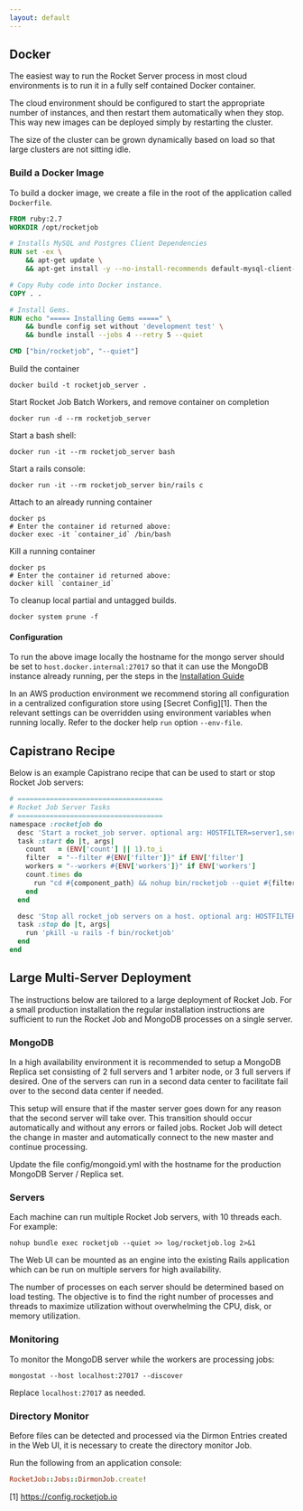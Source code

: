 ```yaml
---
layout: default
---
```


## Docker

The easiest way to run the Rocket Server process in most cloud environments is to run it in a fully self contained
Docker container.

The cloud environment should be configured to start the appropriate number of instances, and then restart
them automatically when they stop. This way new images can be deployed simply by restarting the cluster.

The size of the cluster can be grown dynamically based on load so that large clusters are not sitting idle.

### Build a Docker Image

To build a docker image, we create a file in the root of the application called `Dockerfile`.

~~~Dockerfile
FROM ruby:2.7
WORKDIR /opt/rocketjob

# Installs MySQL and Postgres Client Dependencies
RUN set -ex \
    && apt-get update \
    && apt-get install -y --no-install-recommends default-mysql-client-core postgresql-client

# Copy Ruby code into Docker instance.
COPY . .

# Install Gems.
RUN echo "===== Installing Gems =====" \
    && bundle config set without 'development test' \
    && bundle install --jobs 4 --retry 5 --quiet

CMD ["bin/rocketjob", "--quiet"]
~~~

Build the container

    docker build -t rocketjob_server .

Start Rocket Job Batch Workers, and remove container on completion

    docker run -d --rm rocketjob_server

Start a bash shell:

    docker run -it --rm rocketjob_server bash

Start a rails console:

    docker run -it --rm rocketjob_server bin/rails c

Attach to an already running container

    docker ps
    # Enter the container id returned above:
    docker exec -it `container_id` /bin/bash

Kill a running container

    docker ps
    # Enter the container id returned above:
    docker kill `container_id`

To cleanup local partial and untagged builds.

    docker system prune -f

#### Configuration

To run the above image locally the hostname for the mongo server should be set to `host.docker.internal:27017`
so that it can use the MongoDB instance already running, per the steps in the [Installation Guide](/installation#install-mongodb)

In an AWS production environment we recommend storing all configuration in a centralized configuration store using
[Secret Config][1]. Then the relevant settings can be overridden using environment variables when running locally.
Refer to the docker help `run` option `--env-file`.

## Capistrano Recipe

Below is an example Capistrano recipe that can be used to start or stop Rocket Job servers:

~~~ruby
# ====================================
# Rocket Job Server Tasks
# ====================================
namespace :rocketjob do
  desc 'Start a rocket_job server. optional arg: HOSTFILTER=server1,server2 --count 2 --filter "DirmonJob|WeeklyReportJob"'
  task :start do |t, args|
    count   = (ENV['count'] || 1).to_i
    filter  = "--filter #{ENV['filter']}" if ENV['filter']
    workers = "--workers #{ENV['workers']}" if ENV['workers']
    count.times do
      run "cd #{component_path} && nohup bin/rocketjob --quiet #{filter} #{workers} >> #{component_path}/log/rocketjob.log 2>&1 & sleep 2"
    end
  end

  desc 'Stop all rocket_job servers on a host. optional arg: HOSTFILTER=server1,server2'
  task :stop do |t, args|
    run 'pkill -u rails -f bin/rocketjob'
  end
end
~~~

## Large Multi-Server Deployment

The instructions below are tailored to a large deployment of Rocket Job. For a small
production installation the regular installation instructions are sufficient to
run the Rocket Job and MongoDB processes on a single server.

### MongoDB

In a high availability environment it is recommended to setup a MongoDB Replica set consisting
of 2 full servers and 1 arbiter node, or 3 full servers if desired. One of the servers can run
in a second data center to facilitate fail over to the second data center if needed.

This setup will ensure that if the master server goes down for any reason that the second
server will take over. This transition should occur automatically and without any errors or
failed jobs. Rocket Job will detect the change in master and automatically connect to the
new master and continue processing.

Update the file config/mongoid.yml with the hostname for the production MongoDB Server / Replica set.

### Servers

Each machine can run multiple Rocket Job servers, with 10 threads each. For example:

~~~
nohup bundle exec rocketjob --quiet >> log/rocketjob.log 2>&1
~~~

The Web UI can be mounted as an engine into the existing Rails application which
can be run on multiple servers for high availability.

The number of processes on each server should be determined based on load testing.
The objective is to find the right number of processes and threads to maximize utilization
without overwhelming the CPU, disk, or memory utilization.

### Monitoring

To monitor the MongoDB server while the workers are processing jobs:

~~~
mongostat --host localhost:27017 --discover
~~~

Replace `localhost:27017` as needed.

### Directory Monitor

Before files can be detected and processed via the Dirmon Entries created in the Web UI,
it is necessary to create the directory monitor Job.

Run the following from an application console:

~~~ruby
RocketJob::Jobs::DirmonJob.create!
~~~

[1] https://config.rocketjob.io
